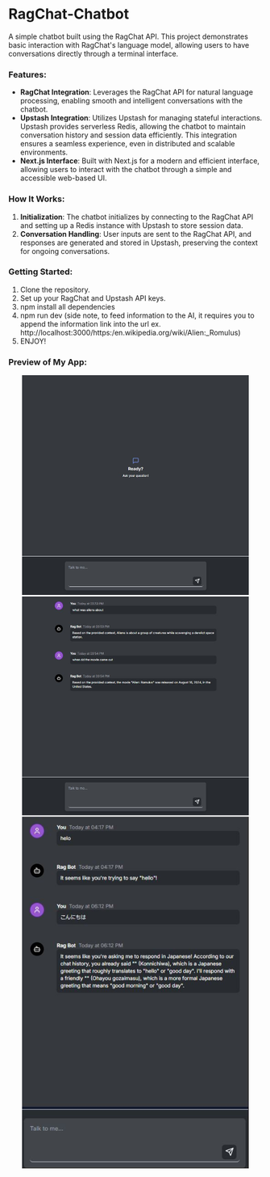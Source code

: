 # RagChat-Chatbot

A simple chatbot built using the RagChat API. This project demonstrates basic interaction with RagChat's language model, allowing users to have conversations directly through a terminal interface.

### Features:
- **RagChat Integration**: Leverages the RagChat API for natural language processing, enabling smooth and intelligent conversations with the chatbot.
- **Upstash Integration**: Utilizes Upstash for managing stateful interactions. Upstash provides serverless Redis, allowing the chatbot to maintain conversation history and session data efficiently. This integration ensures a seamless experience, even in distributed and scalable environments.
- **Next.js Interface**: Built with Next.js for a modern and efficient interface, allowing users to interact with the chatbot through a simple and accessible web-based UI.

### How It Works:
1. **Initialization**: The chatbot initializes by connecting to the RagChat API and setting up a Redis instance with Upstash to store session data.
2. **Conversation Handling**: User inputs are sent to the RagChat API, and responses are generated and stored in Upstash, preserving the context for ongoing conversations.

### Getting Started:
1. Clone the repository.
2. Set up your RagChat and Upstash API keys.
3. npm install all dependencies
4. npm run dev (side note, to feed information to the AI, it requires you to append the information link into the url ex. http://localhost:3000/https:/en.wikipedia.org/wiki/Alien:_Romulus)
6. ENJOY!

### Preview of My App:

<p align="center">
  <img src="./chatbot/public/emptyChat.JPG" alt="Empty Chat" width="450"/>
  <img src="./chatbot/public/chat.JPG" alt="Chat" width="450"/>
  <img src="./chatbot/public/chatSkinny.JPG" alt="Chat Skinny" width="450"/>
</p>


